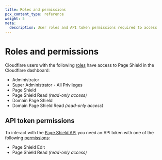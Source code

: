 ```yaml
---
title: Roles and permissions
pcx_content_type: reference
weight: 5
meta:
  description: User roles and API token permissions required to access and configure Page Shield.
---
```


# Roles and permissions

Cloudflare users with the following [roles](/fundamentals/account-and-billing/members/roles/) have access to Page Shield in the Cloudflare dashboard:

* Administrator
* Super Administrator - All Privileges
* Page Shield
* Page Shield Read _(read-only access)_
* Domain Page Shield
* Domain Page Shield Read _(read-only access)_

## API token permissions

To interact with the [Page Shield API](/page-shield/reference/page-shield-api/) you need an API token with one of the following [permissions](/fundamentals/api/reference/permissions/):

* Page Shield Edit
* Page Shield Read _(read-only access)_
